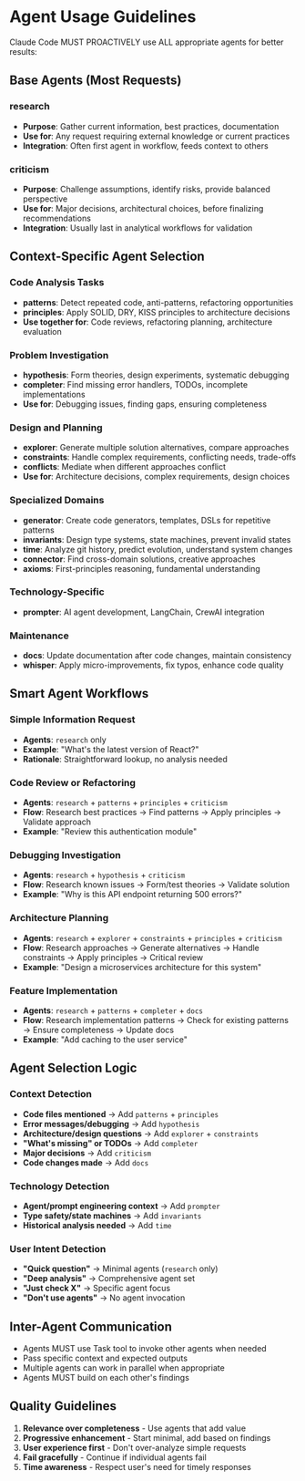 # Agent Usage Guidelines

Claude Code MUST PROACTIVELY use ALL appropriate agents for better results:

## Base Agents (Most Requests)

### research
- **Purpose**: Gather current information, best practices, documentation
- **Use for**: Any request requiring external knowledge or current practices
- **Integration**: Often first agent in workflow, feeds context to others

### criticism
- **Purpose**: Challenge assumptions, identify risks, provide balanced perspective
- **Use for**: Major decisions, architectural choices, before finalizing recommendations
- **Integration**: Usually last in analytical workflows for validation

## Context-Specific Agent Selection

### Code Analysis Tasks
- **patterns**: Detect repeated code, anti-patterns, refactoring opportunities
- **principles**: Apply SOLID, DRY, KISS principles to architecture decisions
- **Use together for**: Code reviews, refactoring planning, architecture evaluation

### Problem Investigation
- **hypothesis**: Form theories, design experiments, systematic debugging
- **completer**: Find missing error handlers, TODOs, incomplete implementations
- **Use for**: Debugging issues, finding gaps, ensuring completeness

### Design and Planning
- **explorer**: Generate multiple solution alternatives, compare approaches
- **constraints**: Handle complex requirements, conflicting needs, trade-offs
- **conflicts**: Mediate when different approaches conflict
- **Use for**: Architecture decisions, complex requirements, design choices

### Specialized Domains
- **generator**: Create code generators, templates, DSLs for repetitive patterns
- **invariants**: Design type systems, state machines, prevent invalid states
- **time**: Analyze git history, predict evolution, understand system changes
- **connector**: Find cross-domain solutions, creative approaches
- **axioms**: First-principles reasoning, fundamental understanding

### Technology-Specific
- **prompter**: AI agent development, LangChain, CrewAI integration

### Maintenance
- **docs**: Update documentation after code changes, maintain consistency
- **whisper**: Apply micro-improvements, fix typos, enhance code quality

## Smart Agent Workflows

### Simple Information Request
- **Agents**: `research` only
- **Example**: "What's the latest version of React?"
- **Rationale**: Straightforward lookup, no analysis needed

### Code Review or Refactoring
- **Agents**: `research` + `patterns` + `principles` + `criticism`
- **Flow**: Research best practices → Find patterns → Apply principles → Validate approach
- **Example**: "Review this authentication module"

### Debugging Investigation
- **Agents**: `research` + `hypothesis` + `criticism`
- **Flow**: Research known issues → Form/test theories → Validate solution
- **Example**: "Why is this API endpoint returning 500 errors?"

### Architecture Planning
- **Agents**: `research` + `explorer` + `constraints` + `principles` + `criticism`
- **Flow**: Research approaches → Generate alternatives → Handle constraints → Apply principles → Critical review
- **Example**: "Design a microservices architecture for this system"

### Feature Implementation
- **Agents**: `research` + `patterns` + `completer` + `docs`
- **Flow**: Research implementation patterns → Check for existing patterns → Ensure completeness → Update docs
- **Example**: "Add caching to the user service"

## Agent Selection Logic

### Context Detection
- **Code files mentioned** → Add `patterns` + `principles`
- **Error messages/debugging** → Add `hypothesis`
- **Architecture/design questions** → Add `explorer` + `constraints`
- **"What's missing" or TODOs** → Add `completer`
- **Major decisions** → Add `criticism`
- **Code changes made** → Add `docs`

### Technology Detection
- **Agent/prompt engineering context** → Add `prompter`
- **Type safety/state machines** → Add `invariants`
- **Historical analysis needed** → Add `time`

### User Intent Detection
- **"Quick question"** → Minimal agents (`research` only)
- **"Deep analysis"** → Comprehensive agent set
- **"Just check X"** → Specific agent focus
- **"Don't use agents"** → No agent invocation

## Inter-Agent Communication
- Agents MUST use Task tool to invoke other agents when needed
- Pass specific context and expected outputs
- Multiple agents can work in parallel when appropriate
- Agents MUST build on each other's findings

## Quality Guidelines
1. **Relevance over completeness** - Use agents that add value
2. **Progressive enhancement** - Start minimal, add based on findings
3. **User experience first** - Don't over-analyze simple requests
4. **Fail gracefully** - Continue if individual agents fail
5. **Time awareness** - Respect user's need for timely responses